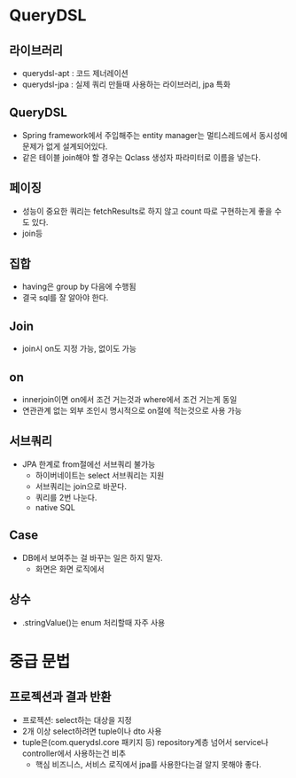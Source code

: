 # QueryDSL

## 라이브러리
- querydsl-apt : 코드 제너레이션
- querydsl-jpa : 실제 쿼리 만들때 사용하는 라이브러리, jpa 특화

## QueryDSL
- Spring framework에서 주입해주는 entity manager는 멀티스레드에서 동시성에 문제가 없게 설계되어있다.
- 같은 테이블 join해야 할 경우는 Qclass 생성자 파라미터로 이름을 넣는다.

## 페이징
- 성능이 중요한 쿼리는 fetchResults로 하지 않고 count 따로 구현하는게 좋을 수도 있다.
- join등
 
## 집합
- having은 group by 다음에 수행됨
- 결국 sql를 잘 알아야 한다.

## Join
- join시 on도 지정 가능, 없이도 가능

## on
- innerjoin이면 on에서 조건 거는것과 where에서 조건 거는게 동일
- 연관관계 없는 외부 조인시 명시적으로 on절에 적는것으로 사용 가능

## 서브쿼리
- JPA 한계로 from절에선 서브쿼리 불가능
    - 하이버네이트는 select 서브쿼리는 지원
    - 서브쿼리는 join으로 바꾼다.
    - 쿼리를 2번 나눈다.
    - native SQL
    
## Case
- DB에서 보여주는 걸 바꾸는 일은 하지 말자.
    - 화면은 화면 로직에서

## 상수
- .stringValue()는 enum 처리할때 자주 사용

# 중급 문법

## 프로젝션과 결과 반환

- 프로젝션: select하는 대상을 지정
- 2개 이상 select하려면 tuple이나 dto 사용
- tuple은(com.querydsl.core 패키지 등) repository계층 넘어서 service나 controller에서 사용하는건 비추
  - 핵심 비즈니스, 서비스 로직에서 jpa를 사용한다는걸 알지 못해야 좋다.